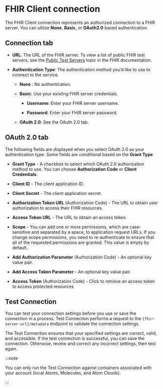 # FHIR Client connection

<head>
  <meta name="guidename" content="Integration"/>
  <meta name="context" content="GUID-a5c58bb4-7b2e-47e0-a2a1-5925c3329aff"/>
</head>

The FHIR Client connection represents an authorized connection to a FHIR server. You can utilize **None**, **Basic**, or **OAuth2.0** based authentication.

## Connection tab

* **URL**: The URL of the FHIR server. To view a list of public FHIR test servers, see the [Public Test Servers](https://confluence.hl7.org/display/FHIR/Public+Test+Servers) topic in the FHIR documentation.

* **Authentication Type**: The authentication method you’d like to use to connect to the service. 

  * **None** : No authentication. 

  * **Basic**: Use your existing FHIR server credentials. 

    * **Username**: Enter your FHIR server username. 

    * **Password**: Enter your FHIR server password.

  * **OAuth 2.0**: See the OAuth 2.0 tab. 

## OAuth 2.0 tab

The following fields are displayed when you select OAuth 2.0 as your authentication type. Some fields are conditional based on the **Grant Type**.

* **Grant Type** - A checkbox to select which OAuth 2.0 authorization method to use. You can choose **Authorization Code** or **Client Credentials**. 

* **Client ID** - The client application ID.

* **Client Secret** - The client application secret.

* **Authorization Token URL** (Authorization Code) - The URL to obtain user authorization to access their FHIR resources.

* **Access Token URL** - The URL to obtain an access token.

* **Scope** - You can add one or more permissions, which are case-sensitive and separated by a space, to application request URLs. If you change scope permissions, you need to re-authenticate to ensure that all of the requested permissions are granted. This value is empty by default..

* **Add Authorization Parameter** (Authorization Code) - An optional key value pair. 

* **Add Access Token Parameter** - An optional key value pair. 

* **Access Token** (Authorization Code) - Click to retrieve an access token to access protected resources

## Test Connection

You can test your connection settings before you use or save the connection in a process. Test Connection performs a request to the `{fhir-server-url}/metadata` endpoint to validate the connection settings. 

The Test Connection ensures that your specified settings are correct, valid, and accessible. If the test connection is successful, you can save the connection. Otherwise, review and correct any incorrect settings, then test again.

:::note 

You can only run the Test Connection against containers associated with your account (local Atoms, Molecules, and Atom Clouds).

:::